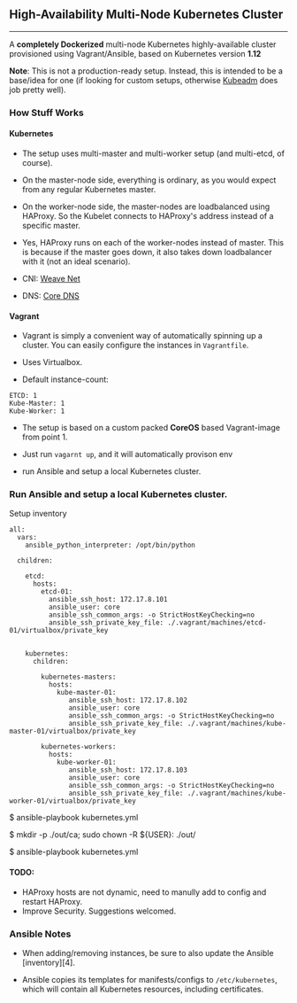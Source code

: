 ## High-Availability Multi-Node Kubernetes Cluster
---

A **completely Dockerized** multi-node Kubernetes highly-available cluster provisioned using Vagrant/Ansible, based on Kubernetes version **1.12** 

**Note**: This is not a production-ready setup. Instead, this is intended to be a base/idea for one (if looking for custom setups, otherwise [Kubeadm][0] does job pretty well).

### How Stuff Works

#### Kubernetes

* The setup uses multi-master and multi-worker setup (and multi-etcd, of course).

* On the master-node side, everything is ordinary, as you would expect from any regular Kubernetes master.

* On the worker-node side, the master-nodes are loadbalanced using HAProxy. So the Kubelet connects to HAProxy's address instead of a specific master.

* Yes, HAProxy runs on each of the worker-nodes instead of master. This is because if the master goes down, it also takes down loadbalancer with it (not an ideal scenario).

* CNI: [Weave Net][1]

* DNS: [Core DNS][2]

#### Vagrant

* Vagrant is simply a convenient way of automatically spinning up a cluster. You can easily configure the instances in `Vagrantfile`.

* Uses Virtualbox.

* Default instance-count:
```
ETCD: 1
Kube-Master: 1
Kube-Worker: 1
```

* The setup is based on a custom packed **CoreOS** based Vagrant-image from point 1.

* Just run `vagarnt up`, and it will automatically provison env

* run Ansible and setup a local Kubernetes cluster.

### Run Ansible and setup a local Kubernetes cluster.

Setup inventory
```
all:
  vars:
    ansible_python_interpreter: /opt/bin/python

  children:

    etcd:
      hosts:
        etcd-01:
          ansible_ssh_host: 172.17.8.101
          ansible_user: core
          ansible_ssh_common_args: -o StrictHostKeyChecking=no
          ansible_ssh_private_key_file: ./.vagrant/machines/etcd-01/virtualbox/private_key


    kubernetes:
      children:

        kubernetes-masters:
          hosts:
            kube-master-01:
               ansible_ssh_host: 172.17.8.102
               ansible_user: core
               ansible_ssh_common_args: -o StrictHostKeyChecking=no
               ansible_ssh_private_key_file: ./.vagrant/machines/kube-master-01/virtualbox/private_key

        kubernetes-workers:
          hosts:
            kube-worker-01:
               ansible_ssh_host: 172.17.8.103
               ansible_user: core
               ansible_ssh_common_args: -o StrictHostKeyChecking=no
               ansible_ssh_private_key_file: ./.vagrant/machines/kube-worker-01/virtualbox/private_key
```
$ ansible-playbook  kubernetes.yml

$ mkdir -p ./out/ca; sudo chown -R ${USER}: ./out/

$ ansible-playbook  kubernetes.yml

#### TODO:

* HAProxy hosts are not dynamic, need to manully add to config and restart HAProxy.
* Improve Security.
Suggestions welcomed.

### Ansible Notes

* When adding/removing instances, be sure to also update the Ansible [inventory][4].

* Ansible copies its templates for manifests/configs to `/etc/kubernetes`, which will contain all Kubernetes resources, including certificates.

  [0]: https://kubernetes.io/docs/setup/independent/install-kubeadm/
  [1]: https://www.weave.works/oss/net/
  [2]: https://coredns.io/

